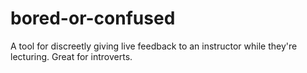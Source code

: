 # bored-or-confused
A tool for discreetly giving live feedback to an instructor while they're lecturing. Great for introverts.
